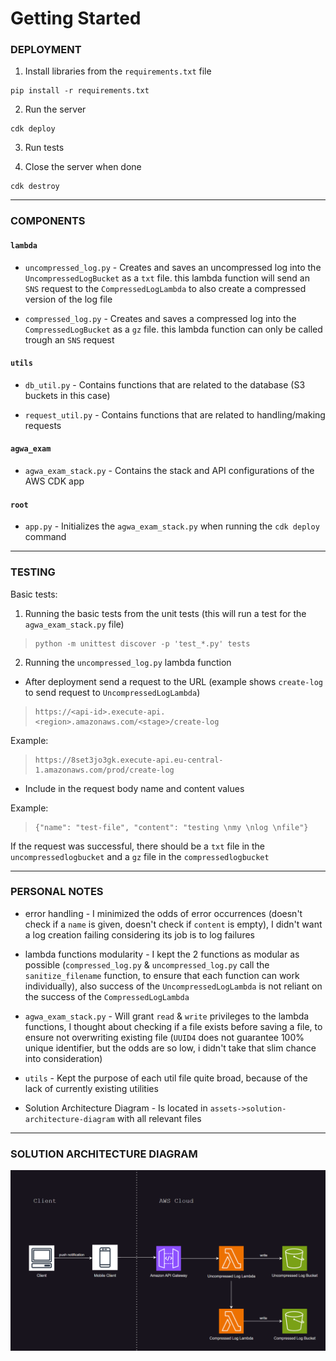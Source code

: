 # Getting Started

### DEPLOYMENT

1. Install libraries from the `requirements.txt` file

```
pip install -r requirements.txt
```

2. Run the server

```
cdk deploy
```

3. Run tests

4. Close the server when done

```
cdk destroy
```

---

### COMPONENTS

#### `lambda`

- `uncompressed_log.py` - Creates and saves an uncompressed log into the `UncompressedLogBucket` as a `txt` file. this lambda function will send an `SNS` request to the `CompressedLogLambda` to also create a compressed version of the log file

- `compressed_log.py` - Creates and saves a compressed log into the `CompressedLogBucket` as a `gz` file. this lambda function can only be called trough an `SNS` request

#### `utils`

- `db_util.py` - Contains functions that are related to the database (S3 buckets in this case)

- `request_util.py` - Contains functions that are related to handling/making requests

#### `agwa_exam`

- `agwa_exam_stack.py` - Contains the stack and API configurations of the AWS CDK app

#### `root`

- `app.py` - Initializes the `agwa_exam_stack.py` when running the `cdk deploy` command

---

### TESTING

Basic tests:

1. Running the basic tests from the unit tests (this will run a test for the `agwa_exam_stack.py` file)

> ```
> python -m unittest discover -p 'test_*.py' tests
> ```

2. Running the `uncompressed_log.py` lambda function

- After deployment send a request to the URL (example shows `create-log` to send request to `UncompressedLogLambda`)

> ```
> https://<api-id>.execute-api.<region>.amazonaws.com/<stage>/create-log
> ```

Example:

> ```
> https://8set3jo3gk.execute-api.eu-central-1.amazonaws.com/prod/create-log
> ```

- Include in the request body name and content values

Example:

> ```
> {"name": "test-file", "content": "testing \nmy \nlog \nfile"}
> ```

If the request was successful, there should be a `txt` file in the `uncompressedlogbucket` and a `gz` file in the `compressedlogbucket`

---

### PERSONAL NOTES

- error handling - I minimized the odds of error occurrences (doesn't check if a `name` is given, doesn't check if `content` is empty), I didn't want a log creation failing considering its job is to log failures

- lambda functions modularity - I kept the 2 functions as modular as possible (`compressed_log.py` & `uncompressed_log.py` call the `sanitize_filename` function, to ensure that each function can work individually), also success of the `UncompressedLogLambda` is not reliant on the success of the `CompressedLogLambda`

- `agwa_exam_stack.py` - Will grant `read` & `write` privileges to the lambda functions, I thought about checking if a file exists before saving a file, to ensure not overwriting existing file (`UUID4` does not guarantee 100% unique identifier, but the odds are so low, i didn't take that slim chance into consideration)

- `utils` - Kept the purpose of each util file quite broad, because of the lack of currently existing utilities

- Solution Architecture Diagram - Is located in `assets->solution-architecture-diagram` with all relevant files

---

### SOLUTION ARCHITECTURE DIAGRAM

![Solution Architecture Diagram](assets/solution-architecture-diagram/Solution%20Architecture%20Diagram.png)
